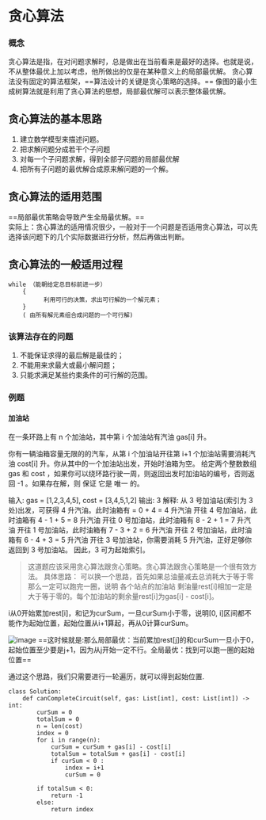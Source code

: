 # 贪心算法
### 概念
贪心算法是指，在对问题求解时，总是做出在当前看来是最好的选择。也就是说，不从整体最优上加以考虑，他所做出的仅是在某种意义上的局部最优解。
贪心算法没有固定的算法框架，==算法设计的关键是贪心策略的选择。== 像图的最小生成树算法就是利用了贪心算法的思想，局部最优解可以表示整体最优解。

## 贪心算法的基本思路
1. 建立数学模型来描述问题。
2. 把求解问题分成若干个子问题
3. 对每一个子问题求解，得到全部子问题的局部最优解
4. 把所有子问题的最优解合成原来解问题的一个解。

## 贪心算法的适用范围
==局部最优策略会导致产生全局最优解。== <br>
实际上：贪心算法的适用情况很少，一般对于一个问题是否适用贪心算法，可以先选择该问题下的几个实际数据进行分析，然后再做出判断。

## 贪心算法的一般适用过程
```
while （能朝给定总目标前进一步）
    { 
          利用可行的决策，求出可行解的一个解元素；
    }
    ( 由所有解元素组合成问题的一个可行解)
```
    
### 该算法存在的问题
1. 不能保证求得的最后解是最佳的；
2. 不能用来求最大或最小解问题；
3. 只能求满足某些约束条件的可行解的范围。

### 例题

#### 加油站
在一条环路上有 n 个加油站，其中第 i 个加油站有汽油 gas[i] 升。

你有一辆油箱容量无限的的汽车，从第 i 个加油站开往第 i+1 个加油站需要消耗汽油 cost[i] 升。你从其中的一个加油站出发，开始时油箱为空。
给定两个整数数组 gas 和 cost ，如果你可以绕环路行驶一周，则返回出发时加油站的编号，否则返回 -1 。如果存在解，则 保证 它是 唯一 的。

输入: gas = [1,2,3,4,5], cost = [3,4,5,1,2]
输出: 3
解释:
从 3 号加油站(索引为 3 处)出发，可获得 4 升汽油。此时油箱有 = 0 + 4 = 4 升汽油
开往 4 号加油站，此时油箱有 4 - 1 + 5 = 8 升汽油
开往 0 号加油站，此时油箱有 8 - 2 + 1 = 7 升汽油
开往 1 号加油站，此时油箱有 7 - 3 + 2 = 6 升汽油
开往 2 号加油站，此时油箱有 6 - 4 + 3 = 5 升汽油
开往 3 号加油站，你需要消耗 5 升汽油，正好足够你返回到 3 号加油站。
因此，3 可为起始索引。

> 这道题应该采用贪心算法跟贪心策略。贪心算法跟贪心策略是一个很有效方法。
具体思路：
可以换一个思路，首先如果总油量减去总消耗大于等于零那么一定可以跑完一圈，说明 各个站点的加油站 剩油量rest[i]相加一定是大于等于零的。每个加油站的剩余量rest[i]为gas[i] - cost[i]。

i从0开始累加rest[i]，和记为curSum，一旦curSum小于零，说明[0, i]区间都不能作为起始位置，起始位置从i+1算起，再从0计算curSum。

![image](https://pic.leetcode-cn.com/1631928724-TdmSFB-file_1631928723882)
==这时候就是:那么局部最优：当前累加rest[j]的和curSum一旦小于0，起始位置至少要是j+1，因为从j开始一定不行。全局最优：找到可以跑一圈的起始位置==

通过这个思路，我们只需要进行一轮遍历，就可以得到起始位置.
```
class Solution:
    def canCompleteCircuit(self, gas: List[int], cost: List[int]) -> int:
        curSum = 0
        totalSum = 0
        n = len(cost)
        index = 0
        for i in range(n):
            curSum = curSum + gas[i] - cost[i]
            totalSum = totalSum + gas[i] - cost[i]
            if curSum < 0 :
                index = i+1
                curSum = 0

        if totalSum < 0:
            return -1
        else:
            return index
```